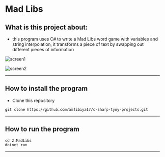 Mad Libs
==============

## What is this project about:

- this program uses C# to write a Mad Libs word game with variables and string interpolation, it transforms a piece of text by swapping out different pieces of information

![screen1](https://i.postimg.cc/cCKzSzsY/Screenshot-2022-07-28-at-00-36-59.png)

![screen2](https://i.postimg.cc/rwGPMxLh/Screenshot-2022-07-28-at-00-36-32.png)

---

## How to install the program

- Clone this repository 

```
git clone https://github.com/amfibiya17/c-sharp-tyny-projects.git
```

---

## How to run the program

```
cd 2.MadLibs
dotnet run
```

---
